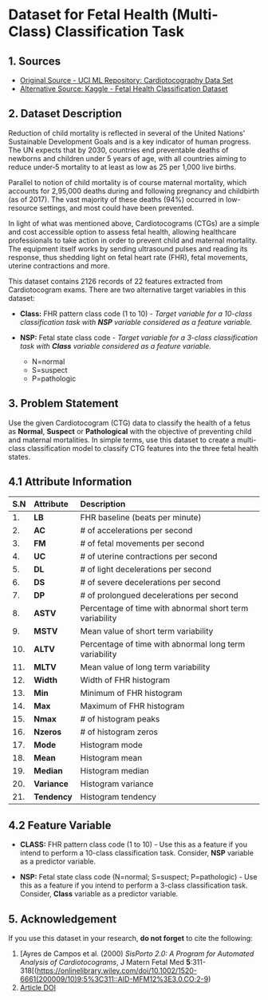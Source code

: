 # Dataset for Fetal Health (Multi-Class) Classification Task

## 1. Sources 

- [Original Source - UCI ML Repository: Cardiotocography Data Set](https://archive.ics.uci.edu/ml/datasets/cardiotocography)
- [Alternative Source: Kaggle - Fetal Health Classification Dataset](https://www.kaggle.com/datasets/andrewmvd/fetal-health-classification)

## 2. Dataset Description

Reduction of child mortality is reflected in several of the United Nations' Sustainable Development Goals and is a key indicator of human 
progress. The UN expects that by 2030, countries end preventable deaths of newborns and children under 5 years of age, with all countries 
aiming to reduce under‑5 mortality to at least as low as 25 per 1,000 live births.

Parallel to notion of child mortality is of course maternal mortality, which accounts for 2,95,000 deaths during and following pregnancy 
and childbirth (as of 2017). The vast majority of these deaths (94%) occurred in low-resource settings, and most could have been prevented.

In light of what was mentioned above, Cardiotocograms (CTGs) are a simple and cost accessible option to assess fetal health, allowing healthcare 
professionals to take action in order to prevent child and maternal mortality. The equipment itself works by sending ultrasound pulses and reading 
its response, thus shedding light on fetal heart rate (FHR), fetal movements, uterine contractions and more.

This dataset contains 2126 records of 22 features extracted from Cardiotocogram exams. There are two alternative target variables in this dataset: 

- **Class:** FHR pattern class code (1 to 10) - *Target variable for a 10-class classification task with **NSP** variable considered as a feature variable.*

- **NSP:** Fetal state class code -  *Target variable for a 3-class classification task with **Class** variable considered as a feature variable.*
  - N=normal
  - S=suspect
  - P=pathologic 

## 3. Problem Statement

Use the given Cardiotocogram (CTG) data to classify the health of a fetus as **Normal**, **Suspect** or **Pathological** with the objective of 
preventing child and maternal mortalities. In simple terms, use this dataset to create a multi-class classification model to classify CTG features 
into the three fetal health states.

## 4.1 Attribute Information

| S.N | Attribute | Description |
| :--- | :--- | :--- |
| 1. | **LB** | FHR baseline (beats per minute) |
| 2. | **AC** | # of accelerations per second |
| 3. | **FM** | # of fetal movements per second |
| 4. | **UC** | # of uterine contractions per second |
| 5. | **DL** | # of light decelerations per second |
| 6. | **DS** | # of severe decelerations per second |
| 7. | **DP** | # of prolongued decelerations per second |
| 8. | **ASTV** | Percentage of time with abnormal short term variability |
| 9. | **MSTV** | Mean value of short term variability |
| 10. | **ALTV** | Percentage of time with abnormal long term variability |
| 11. | **MLTV** | Mean value of long term variability |
| 12. | **Width** | Width of FHR histogram |
| 13. | **Min** | Minimum of FHR histogram |
| 14. | **Max** | Maximum of FHR histogram |
| 15. | **Nmax** | # of histogram peaks |
| 16. | **Nzeros** | # of histogram zeros |
| 17. | **Mode** | Histogram mode |
| 18. | **Mean** | Histogram mean |
| 19. | **Median** | Histogram median |
| 20. | **Variance** | Histogram variance |
| 21. | **Tendency** | Histogram tendency |

## 4.2 Feature Variable

- **CLASS:** FHR pattern class code (1 to 10) - Use this as a feature if you intend to perform a 10-class classification task. Consider, **NSP** variable as a predictor variable.

- **NSP:** Fetal state class code (N=normal; S=suspect; P=pathologic) - Use this as a feature if you intend to perform a 3-class classification task. Consider, **Class** variable as a predictor variable.


## 5. Acknowledgement

If you use this dataset in your research, **do not forget** to cite the following: 
1. [Ayres de Campos et al. (2000) *SisPorto 2.0: A Program for Automated Analysis of Cardiotocograms*, J Matern Fetal Med **5**:311-318[(https://onlinelibrary.wiley.com/doi/10.1002/1520-6661(200009/10)9:5%3C311::AID-MFM12%3E3.0.CO;2-9)
2. [Article DOI](https://doi.org/10.1002/1520-6661(200009/10)9:5%3C311::AID-MFM12%3E3.0.CO;2-9)

